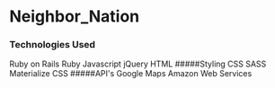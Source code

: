 # Neighbor_Nation

### Technologies Used
Ruby on Rails
Ruby
Javascript
jQuery
HTML
#####Styling
CSS
SASS
Materialize CSS
#####API's
Google Maps
Amazon Web Services
